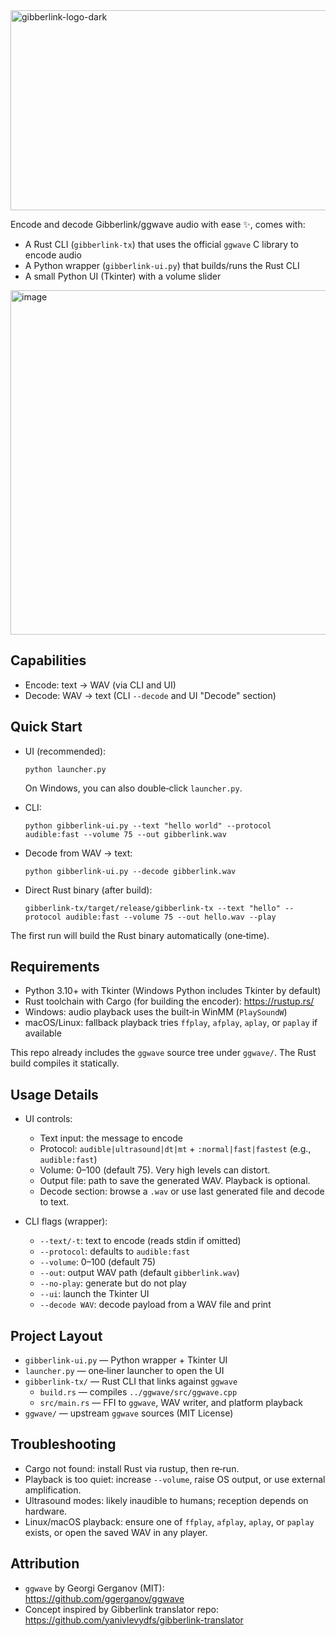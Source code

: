 
<img width="1200" height="320" alt="gibberlink-logo-dark" src="https://github.com/user-attachments/assets/f80237f9-5786-40c3-bce4-e38b46dbdba9" />

Encode and decode Gibberlink/ggwave audio with ease ✨, comes with:

- A Rust CLI (`gibberlink-tx`) that uses the official `ggwave` C library to encode audio
- A Python wrapper (`gibberlink-ui.py`) that builds/runs the Rust CLI
- A small Python UI (Tkinter) with a volume slider

<img width="682" height="551" alt="image" src="https://github.com/user-attachments/assets/dfec562f-d52f-486d-a67f-2305ab01e96d" />

## Capabilities

- Encode: text -> WAV (via CLI and UI)
- Decode: WAV -> text (CLI `--decode` and UI "Decode" section)

## Quick Start

- UI (recommended):

  ```
  python launcher.py
  ```
  On Windows, you can also double‑click `launcher.py`.

- CLI:

  ```
  python gibberlink-ui.py --text "hello world" --protocol audible:fast --volume 75 --out gibberlink.wav
  ```

- Decode from WAV -> text:

  ```
  python gibberlink-ui.py --decode gibberlink.wav
  ```

- Direct Rust binary (after build):

  ```
  gibberlink-tx/target/release/gibberlink-tx --text "hello" --protocol audible:fast --volume 75 --out hello.wav --play
  ```

The first run will build the Rust binary automatically (one‑time).


## Requirements

- Python 3.10+ with Tkinter (Windows Python includes Tkinter by default)
- Rust toolchain with Cargo (for building the encoder): https://rustup.rs/
- Windows: audio playback uses the built‑in WinMM (`PlaySoundW`)
- macOS/Linux: fallback playback tries `ffplay`, `afplay`, `aplay`, or `paplay` if available

This repo already includes the `ggwave` source tree under `ggwave/`. The Rust build compiles it statically.


## Usage Details

- UI controls:
  - Text input: the message to encode
  - Protocol: `audible|ultrasound|dt|mt` + `:normal|fast|fastest` (e.g., `audible:fast`)
  - Volume: 0–100 (default 75). Very high levels can distort.
  - Output file: path to save the generated WAV. Playback is optional.
  - Decode section: browse a `.wav` or use last generated file and decode to text.

- CLI flags (wrapper):
  - `--text/-t`: text to encode (reads stdin if omitted)
  - `--protocol`: defaults to `audible:fast`
  - `--volume`: 0–100 (default 75)
  - `--out`: output WAV path (default `gibberlink.wav`)
  - `--no-play`: generate but do not play
  - `--ui`: launch the Tkinter UI
  - `--decode WAV`: decode payload from a WAV file and print


## Project Layout

- `gibberlink-ui.py` — Python wrapper + Tkinter UI
- `launcher.py` — one‑liner launcher to open the UI
- `gibberlink-tx/` — Rust CLI that links against `ggwave`
  - `build.rs` — compiles `../ggwave/src/ggwave.cpp`
  - `src/main.rs` — FFI to `ggwave`, WAV writer, and platform playback
- `ggwave/` — upstream `ggwave` sources (MIT License)


## Troubleshooting

- Cargo not found: install Rust via rustup, then re‑run.
- Playback is too quiet: increase `--volume`, raise OS output, or use external amplification.
- Ultrasound modes: likely inaudible to humans; reception depends on hardware.
- Linux/macOS playback: ensure one of `ffplay`, `afplay`, `aplay`, or `paplay` exists, or open the saved WAV in any player.


## Attribution

- `ggwave` by Georgi Gerganov (MIT): https://github.com/ggerganov/ggwave
- Concept inspired by Gibberlink translator repo: https://github.com/yanivlevydfs/gibberlink-translator
